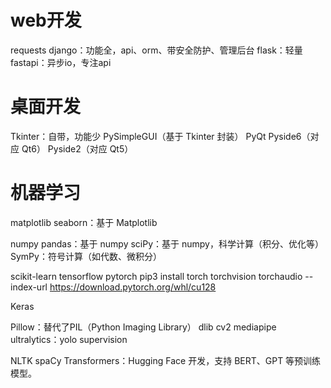 # web开发
requests
django：功能全，api、orm、带安全防护、管理后台
flask：轻量
fastapi：异步io，专注api

# 桌面开发
Tkinter：自带，功能少
PySimpleGUI（基于 Tkinter 封装）
PyQt
Pyside6（对应 Qt6）
Pyside2（对应 Qt5）

# 机器学习
matplotlib
seaborn：基于 Matplotlib

numpy
pandas：基于 numpy 
sciPy：基于 numpy，科学计算（积分、优化等）
SymPy：符号计算（如代数、微积分）


scikit-learn
tensorflow
pytorch
pip3 install torch torchvision torchaudio --index-url https://download.pytorch.org/whl/cu128

Keras



Pillow：替代了PIL（Python Imaging Library）
dlib
cv2
mediapipe
ultralytics：yolo
supervision

NLTK
spaCy
Transformers：Hugging Face 开发，支持 BERT、GPT 等预训练模型。



